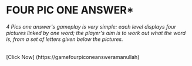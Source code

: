 # FOUR PIC ONE ANSWER*


######  4 Pics one answer's gameplay is very simple: each level displays four pictures linked by one word; the player's aim is to work out what the word is, from a set of letters given below the pictures.








[Click Now] (https://gamefourpiconeansweramanullah)
